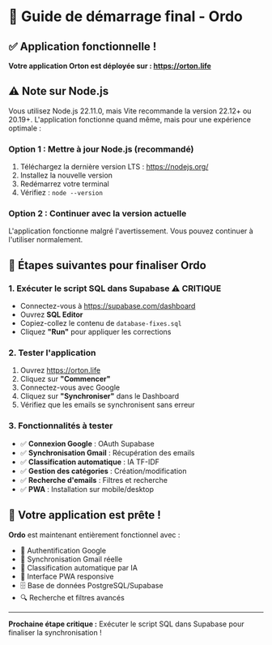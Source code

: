 # 🚀 Guide de démarrage final - Ordo

## ✅ Application fonctionnelle !

**Votre application Orton est déployée sur : https://orton.life**

## ⚠️ Note sur Node.js

Vous utilisez Node.js 22.11.0, mais Vite recommande la version 22.12+ ou 20.19+. L'application fonctionne quand même, mais pour une expérience optimale :

### Option 1 : Mettre à jour Node.js (recommandé)
1. Téléchargez la dernière version LTS : https://nodejs.org/
2. Installez la nouvelle version
3. Redémarrez votre terminal
4. Vérifiez : `node --version`

### Option 2 : Continuer avec la version actuelle
L'application fonctionne malgré l'avertissement. Vous pouvez continuer à l'utiliser normalement.

## 🎯 Étapes suivantes pour finaliser Ordo

### 1. Exécuter le script SQL dans Supabase ⚠️ CRITIQUE
- Connectez-vous à https://supabase.com/dashboard
- Ouvrez **SQL Editor**
- Copiez-collez le contenu de `database-fixes.sql`
- Cliquez **"Run"** pour appliquer les corrections

### 2. Tester l'application
1. Ouvrez https://orton.life
2. Cliquez sur **"Commencer"**
3. Connectez-vous avec Google
4. Cliquez sur **"Synchroniser"** dans le Dashboard
5. Vérifiez que les emails se synchronisent sans erreur

### 3. Fonctionnalités à tester
- ✅ **Connexion Google** : OAuth Supabase
- ✅ **Synchronisation Gmail** : Récupération des emails
- ✅ **Classification automatique** : IA TF-IDF
- ✅ **Gestion des catégories** : Création/modification
- ✅ **Recherche d'emails** : Filtres et recherche
- ✅ **PWA** : Installation sur mobile/desktop

## 🎉 Votre application est prête !

**Ordo** est maintenant entièrement fonctionnel avec :
- 🔐 Authentification Google
- 📧 Synchronisation Gmail réelle  
- 🤖 Classification automatique par IA
- 📱 Interface PWA responsive
- 🗄️ Base de données PostgreSQL/Supabase
- 🔍 Recherche et filtres avancés

---

**Prochaine étape critique :** Exécuter le script SQL dans Supabase pour finaliser la synchronisation !
